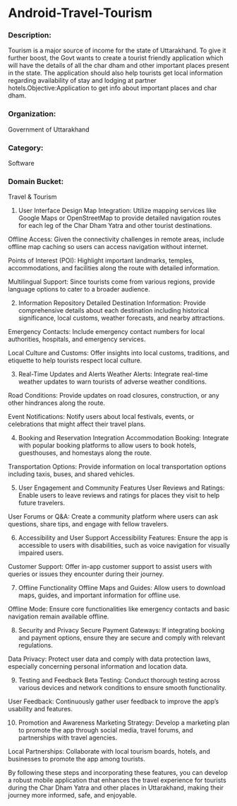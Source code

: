 # Android-Travel-Tourism
### **Description:**
Tourism is a major source of income for the state of Uttarakhand. To give it further boost, the Govt wants to create a tourist friendly application which will have the details of all the char dham and other important places present in the state. The application should also help tourists get local information regarding availability of stay and lodging at partner hotels.Objective:Application to get info about important places and char dham.

### **Organization:**	 
Government of Uttarakhand
### **Category:**	
Software
### **Domain Bucket:**	 
Travel & Tourism
 
1. User Interface Design
Map Integration: Utilize mapping services like Google Maps or OpenStreetMap to provide detailed navigation routes for each leg of the Char Dham Yatra and other tourist destinations.

Offline Access: Given the connectivity challenges in remote areas, include offline map caching so users can access navigation without internet.

Points of Interest (POI): Highlight important landmarks, temples, accommodations, and facilities along the route with detailed information.

Multilingual Support: Since tourists come from various regions, provide language options to cater to a broader audience.

2. Information Repository
Detailed Destination Information: Provide comprehensive details about each destination including historical significance, local customs, weather forecasts, and nearby attractions.

Emergency Contacts: Include emergency contact numbers for local authorities, hospitals, and emergency services.

Local Culture and Customs: Offer insights into local customs, traditions, and etiquette to help tourists respect local culture.

3. Real-Time Updates and Alerts
Weather Alerts: Integrate real-time weather updates to warn tourists of adverse weather conditions.

Road Conditions: Provide updates on road closures, construction, or any other hindrances along the route.

Event Notifications: Notify users about local festivals, events, or celebrations that might affect their travel plans.

4. Booking and Reservation Integration
Accommodation Booking: Integrate with popular booking platforms to allow users to book hotels, guesthouses, and homestays along the route.

Transportation Options: Provide information on local transportation options including taxis, buses, and shared vehicles.

5. User Engagement and Community Features
User Reviews and Ratings: Enable users to leave reviews and ratings for places they visit to help future travelers.

User Forums or Q&A: Create a community platform where users can ask questions, share tips, and engage with fellow travelers.

6. Accessibility and User Support
Accessibility Features: Ensure the app is accessible to users with disabilities, such as voice navigation for visually impaired users.

Customer Support: Offer in-app customer support to assist users with queries or issues they encounter during their journey.

7. Offline Functionality
Offline Maps and Guides: Allow users to download maps, guides, and important information for offline use.

Offline Mode: Ensure core functionalities like emergency contacts and basic navigation remain available offline.

8. Security and Privacy
Secure Payment Gateways: If integrating booking and payment options, ensure they are secure and comply with relevant regulations.

Data Privacy: Protect user data and comply with data protection laws, especially concerning personal information and location data.

9. Testing and Feedback
Beta Testing: Conduct thorough testing across various devices and network conditions to ensure smooth functionality.

User Feedback: Continuously gather user feedback to improve the app’s usability and features.

10. Promotion and Awareness
Marketing Strategy: Develop a marketing plan to promote the app through social media, travel forums, and partnerships with travel agencies.

Local Partnerships: Collaborate with local tourism boards, hotels, and businesses to promote the app among tourists.

By following these steps and incorporating these features, you can develop a robust mobile application that enhances the travel experience for tourists during the Char Dham Yatra and other places in Uttarakhand, making their journey more informed, safe, and enjoyable.




